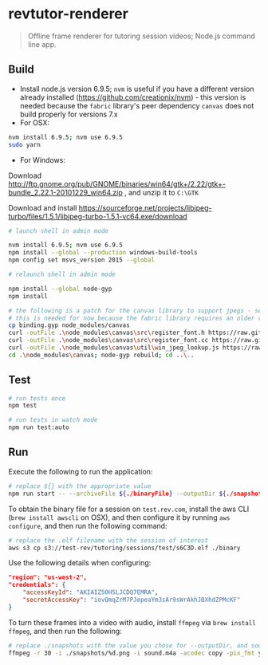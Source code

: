 # revtutor-renderer

> Offline frame renderer for tutoring session videos; Node.js command line app.

## Build

* Install node.js version 6.9.5; `nvm` is useful if you have a different version already installed (https://github.com/creationix/nvm) - this version is needed because the `fabric` library's peer dependency `canvas` does not build properly for versions 7.x
* For OSX:
 ``` bash
nvm install 6.9.5; nvm use 6.9.5
sudo yarn
```
* For Windows:

Download http://ftp.gnome.org/pub/GNOME/binaries/win64/gtk+/2.22/gtk+-bundle_2.22.1-20101229_win64.zip , and unzip it to `C:\GTK`

Download and install https://sourceforge.net/projects/libjpeg-turbo/files/1.5.1/libjpeg-turbo-1.5.1-vc64.exe/download
 ``` bash
# launch shell in admin mode

nvm install 6.9.5; nvm use 6.9.5
npm install --global --production windows-build-tools
npm config set msvs_version 2015 --global

# relaunch shell in admin mode

npm install --global node-gyp
npm install

# the following is a patch for the canvas library to support jpegs - see https://github.com/Automattic/node-canvas/pull/841
# this is needed for now because the fabric library requires an older version of canvas
cp binding.gyp node_modules/canvas
curl -outFile .\node_modules\canvas\src\register_font.h https://raw.githubusercontent.com/timknip/node-canvas/42e9a7412dbc96544f28027a2ba9827dfcde97e8/src/register_font.h
curl -outFile .\node_modules\canvas\src\register_font.cc https://raw.githubusercontent.com/timknip/node-canvas/42e9a7412dbc96544f28027a2ba9827dfcde97e8/src/register_font.cc
curl -outFile .\node_modules\canvas\util\win_jpeg_lookup.js https://raw.githubusercontent.com/Automattic/node-canvas/48eb938b70ce593a225a54e49c6e307694cb19f9/util/win_jpeg_lookup.js
cd .\node_modules\canvas; node-gyp rebuild; cd ..\..
```

## Test

``` bash
# run tests once  
npm test

# run tests in watch mode
npm run test:auto
```

## Run

Execute the following to run the application:
``` bash
# replace ${} with the appropriate value
npm run start -- --archiveFile ${./binaryFile} --outputDir ${./snapshots}
```

To obtain the binary file for a session on `test.rev.com`, install the aws CLI (`brew install awscli` on OSX), and then configure it by running `aws configure`, and then run the following command:
 ``` bash
# replace the .elf filename with the session of interest
aws s3 cp s3://test-rev/tutoring/sessions/test/s6C3D.elf ./binary
```

Use the following details when configuring:
``` json
"region": "us-west-2", 
"credentials": {
    "accessKeyId": "AKIAIZ5OH5LJCDQ7EMRA",
    "secretAccessKey": "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"
}
```

To turn these frames into a video with audio, install `ffmpeg` via `brew install ffmpeg`, and then run the following:
 ``` bash
# replace ./snapshots with the value you chose for --outputDir, and sound.m4a with the audio file source
ffmpeg -r 30 -i ./snapshots/%d.png -i sound.m4a -acodec copy -pix_fmt yuv420p ./snapshots/output.mp4
```
